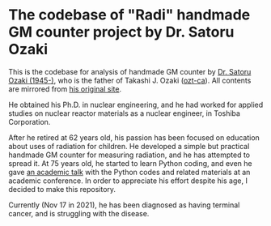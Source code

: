# The codebase of "Radi" handmade GM counter project by Dr. Satoru Ozaki

This is the codebase for analysis of handmade GM counter by [Dr. Satoru Ozaki (1945-)](https://acaddb.com/articles/authors/13148862), who is the father of Takashi J. Ozaki ([ozt-ca](https://github.com/ozt-ca/)). All contents are mirrored from [his original site](https://www.radi-edu.jp/category/experiment).

He obtained his Ph.D. in nuclear engineering, and he had worked for applied studies on nuclear reactor materials as a nuclear engineer, in Toshiba Corporation.

After he retired at 62 years old, his passion has been focused on education about uses of radiation for children. He developed a simple but practical handmade GM counter for measuring radiation, and he has attempted to spread it. At 75 years old, he started to learn Python coding, and even he gave [an academic talk](https://www.jstage.jst.go.jp/article/happyokai/1/0/1_81/_article/-char/ja/) with the Python codes and related materials at an academic conference. In order to appreciate his effort despite his age, I decided to make this repository.

Currently (Nov 17 in 2021), he has been diagnosed as having terminal cancer, and is struggling with the disease.

